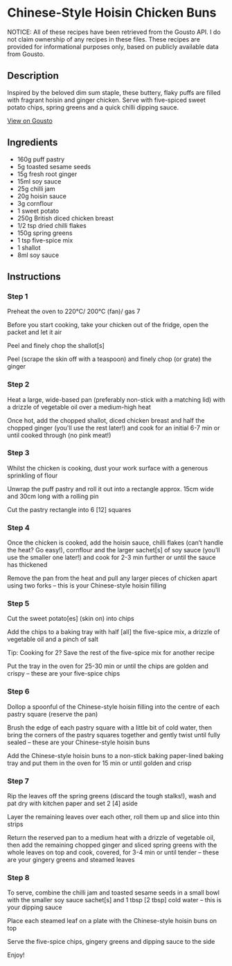 # Chinese-Style Hoisin Chicken Buns

NOTICE: All of these recipes have been retrieved from the Gousto API. I do not claim ownership of any recipes in these files. These recipes are provided for informational purposes only, based on publicly available data from Gousto.

## Description

Inspired by the beloved dim sum staple, these buttery, flaky puffs are filled with fragrant hoisin and ginger chicken. Serve with five-spiced sweet potato chips, spring greens and a quick chilli dipping sauce. 

[View on Gousto](https://www.gousto.co.uk/recipes/cookbook/chinese-style-hoisin-chicken-buns)

## Ingredients

- 160g puff pastry
- 5g toasted sesame seeds
- 15g fresh root ginger
- 15ml soy sauce
- 25g chilli jam
- 20g hoisin sauce
- 3g cornflour
- 1 sweet potato
- 250g British diced chicken breast
- 1/2 tsp dried chilli flakes
- 150g spring greens
- 1 tsp five-spice mix
- 1 shallot
- 8ml soy sauce

## Instructions


### Step 1

Preheat the oven to 220°C/ 200°C (fan)/ gas 7

Before you start cooking, take your chicken out of the fridge, open the packet and let it air

Peel and finely chop the shallot<span class="text-danger">[s]</span>

Peel (scrape the skin off with a teaspoon) and finely chop (or grate) the ginger


### Step 2

Heat a large, wide-based pan (preferably non-stick with a matching lid) with a drizzle of vegetable oil over a medium-high heat

Once hot, add the chopped shallot, diced chicken breast and half the chopped ginger (you'll use the rest later!) and cook for an initial 6-7 min or until cooked through (no pink meat!)


### Step 3

Whilst the chicken is cooking, dust your work surface with a generous sprinkling of flour

Unwrap the puff pastry and roll it out into a rectangle approx. 15cm wide and 30cm long with a rolling pin

Cut the pastry rectangle into 6 <span class="text-danger">[12]</span> squares


### Step 4

Once the chicken is cooked, add the hoisin sauce, chilli flakes (can’t handle the heat? Go easy!), cornflour and the larger sachet<span class="text-danger">[s] </span>of soy sauce (you’ll use the smaller one later!) and cook for 2-3 min further or until the sauce has thickened

Remove the pan from the heat and pull any larger pieces of chicken apart using two forks – this is your Chinese-style hoisin filling


### Step 5

Cut the sweet potato<span class="text-danger">[es]</span> (skin on) into chips

Add the chips to a baking tray with half <span class="text-danger">[all]</span> the five-spice mix, a drizzle of vegetable oil and a pinch of salt

Tip: Cooking for 2? Save the rest of the five-spice mix for another recipe

Put the tray in the oven for 25-30 min or until the chips are golden and crispy – these are your five-spice chips


### Step 6

Dollop a spoonful of the Chinese-style hoisin filling into the centre of each pastry square (reserve the pan)

Brush the edge of each pastry square with a little bit of cold water, then bring the corners of the pastry squares together and gently twist until fully sealed – these are your Chinese-style hoisin buns

Add the Chinese-style hoisin buns to a non-stick baking paper-lined baking tray and put them in the oven for 15 min or until golden and crisp


### Step 7

Rip the leaves off the spring greens (discard the tough stalks!), wash and pat dry with kitchen paper and set 2<span class="text-danger"> [4]</span> aside

Layer the remaining leaves over each other, roll them up and slice into thin strips

Return the reserved pan to a medium heat with a drizzle of vegetable oil, then add the remaining chopped ginger and sliced spring greens with the<span class="text-danger"> </span>whole leaves on top and cook, covered, for 3-4 min or until tender – these are your gingery greens and steamed leaves

### Step 8

To serve, combine the chilli jam and toasted sesame seeds in a small bowl with the smaller soy sauce sachet<span class="text-danger">[s]</span> and 1 tbsp <span class="text-danger">[2 tbsp] </span>cold water – this is your dipping sauce

Place each steamed leaf on a plate with the Chinese-style hoisin buns on top

Serve the five-spice chips, gingery greens and dipping sauce to the side

Enjoy!

